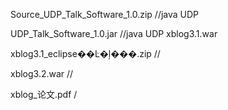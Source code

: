 Source_UDP_Talk_Software_1.0.zip       //java UDP

UDP_Talk_Software_1.0.jar             //java UDP
xblog3.1.war

xblog3.1_eclipse��Ŀ�ļ���.zip           //

xblog3.2.war			                     //

xblog_论文.pdf			                   /
